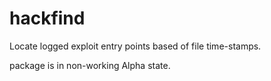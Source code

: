 # hackfind
Locate logged exploit entry points based of file time-stamps.

package is in non-working Alpha state.

